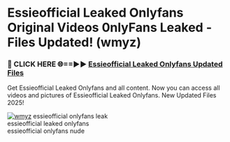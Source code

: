 # Essieofficial Leaked Onlyfans Original Videos 0nlyFans Leaked - Files Updated! (wmyz)

<h3>🔴 CLICK HERE 🌐==►► <a href="https://tinyurl.com/x26r9saj" rel="nofollow">Essieofficial Leaked Onlyfans Updated Files</a></h3>

Get Essieofficial Leaked Onlyfans and all content. Now you can access all videos and pictures of Essieofficial Leaked Onlyfans. New Updated Files 2025!

[![wmyz](https://i.imgur.com/LkgZPqh.gif)](https://tinyurl.com/x26r9saj)
essieofficial onlyfans leak<br>
essieofficial leaked onlyfans<br>
essieofficial onlyfans nude